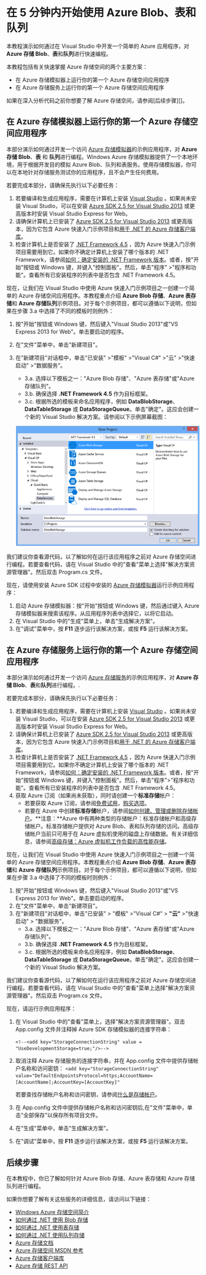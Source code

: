 <properties 
	pageTitle="在 5 分钟内开始使用 Azure Blob、表和队列" 
	description="了解如何使用 Azure 快速入门项目和 Visual Studio 快速掌握 Windows Azure Blob、表和队列。" 
	services="storage" 
	documentationCenter=".net" 
	authors="Selcin" 
	manager="adinah" 
	editor=""/>
<tags ms.service="storage"
    ms.date="02/18/2015"
    wacn.date="04/15/2015"
    />










# 在 5 分钟内开始使用 Azure Blob、表和队列 

本教程演示如何通过在 Visual Studio 中开发一个简单的 Azure 应用程序，对 **Azure 存储 Blob**、**表**和**队列**进行快速编程。 

本教程包括有关快速掌握 Azure 存储空间的两个主要方案：

- 在 Azure 存储模拟器上运行你的第一个 Azure 存储空间应用程序
- 在 Azure 存储服务上运行你的第一个 Azure 存储空间应用程序

如果在深入分析代码之前你想要了解 Azure 存储空间，请参阅[后续步骤][]。

## 在 Azure 存储模拟器上运行你的第一个 Azure 存储空间应用程序

本部分演示如何通过开发一个访问 [Azure 存储模拟器](https://msdn.microsoft.com/zh-cn/library/azure/hh403989.aspx)的示例应用程序，对 **Azure 存储 Blob**、**表** 和 **队列**进行编程。Windows Azure 存储模拟器提供了一个本地环境，用于根据开发目的模拟 Azure Blob、队列和表服务。使用存储模拟器，你可以在本地针对存储服务测试你的应用程序，且不会产生任何费用。

若要完成本部分，请确保先执行以下必要任务：

1. 若要编译和生成应用程序，需要在计算机上安装 [Visual Studio](https://www.visualstudio.com/zh-cn/visual-studio-homepage-vs.aspx) 。如果尚未安装 Visual Studio，可以在安装 [Azure SDK 2.5 for Visual Studio 2013](https://www.microsoft.com/web/handlers/webpi.ashx/getinstaller/VWDOrVs2013AzurePack.appids)  或更高版本时安装 Visual Studio Express for Web。 
2. 请确保计算机上已安装了 [Azure SDK 2.5 for Visual Studio 2013](https://www.microsoft.com/web/handlers/webpi.ashx/getinstaller/VWDOrVs2013AzurePack.appids)  或更高版本，因为它包含 Azure 快速入门示例项目和[用于 .NET 的 Azure 存储客户端库](https://msdn.microsoft.com/zh-cn/library/azure/wa_storage_30_reference_home.aspx)。  
3. 检查计算机上是否安装了 [.NET Framework 4.5](http://www.microsoft.com/zh-CN/download/details.aspx?id=30653) ，因为 Azure 快速入门示例项目需要用到它。如果你不确定计算机上安装了哪个版本的 .NET Framework，请参阅[如何：确定安装的 .NET Framework 版本](https://msdn.microsoft.com/zh-cn/vstudio/hh925568.aspx)。或者，按"开始"按钮或 Windows 键，并键入"控制面板"。然后，单击"程序" >"程序和功能"。查看所有已安装程序的列表中是否包含 .NET Framework 4.5。

现在，让我们在 Visual Studio 中使用 Azure 快速入门示例项目之一创建一个简单的 Azure 存储空间应用程序。本教程重点介绍 **Azure Blob 存储**、**Azure 表存储**和 **Azure 存储队列**示例项目。对于每个示例项目，都可以遵循以下说明，但如果在步骤 3.a 中选择了不同的模板时则例外：

1. 按"开始"按钮或 Windows 键，然后键入"Visual Studio 2013"或"VS Express 2013 for Web"。单击要启动的程序。
2. 在"文件"菜单中，单击"新建项目"。
3. 在"新建项目"对话框中，单击"已安装" >"模板" >"Visual C#" >"云" >"快速启动" >"数据服务"。
	- 3.a.  选择以下模板之一："Azure Blob 存储"、"Azure 表存储"或"Azure 存储队列"。 
	- 3.b. 确保选择 **.NET Framework 4.5** 作为目标框架。	
	- 3.c. 根据所选的模板来命名应用程序，例如 **DataBlobStorage**、**DataTableStorage** 或 **DataStorageQueue**。单击"确定"。这应会创建一个新的 Visual Studio 解决方案。请参阅以下示例屏幕截图：
	
	![Azure QuickStarts][Image1]

我们建议你查看源代码，以了解如何在运行该应用程序之前对 Azure 存储空间进行编程。若要查看代码，请在 Visual Studio 中的"查看"菜单上选择"解决方案资源管理器"。然后双击 Program.cs 文件。 

现在，请使用安装 Azure SDK 过程中安装的 [Azure 存储模拟器](https://msdn.microsoft.com/zh-cn/library/azure/hh403989.aspx)运行示例应用程序：

1.	启动 Azure 存储模拟器：按"开始"按钮或 Windows 键，然后通过键入 Azure 存储模拟器来搜索该程序。从应用程序列表中选择它，以将它启动。
2.	在 Visual Studio 中的"生成"菜单上，单击"生成解决方案"。 
3.	在"调试"菜单中，按 **F11** 逐步运行该解决方案，或按 **F5** 运行该解决方案。

## 在 Azure 存储服务上运行你的第一个 Azure 存储空间应用程序
本部分演示如何通过开发一个访问 [Azure 存储服务](/documentation/services/storage)的示例应用程序，对 **Azure 存储 Blob**、**表**和**队列**进行编程。.

若要完成本部分，请确保先执行以下必要任务：

1. 若要编译和生成应用程序，需要在计算机上安装 [Visual Studio](https://www.visualstudio.com/zh-cn/visual-studio-homepage-vs.aspx) 。如果尚未安装 Visual Studio，可以在安装 [Azure SDK 2.5 for Visual Studio 2013](https://www.microsoft.com/web/handlers/webpi.ashx/getinstaller/VWDOrVs2013AzurePack.appids)  或更高版本时安装 Visual Studio Express for Web。 
2. 请确保计算机上已安装了 [Azure SDK 2.5 for Visual Studio 2013](https://www.microsoft.com/web/handlers/webpi.ashx/getinstaller/VWDOrVs2013AzurePack.appids)  或更高版本，因为它包含 Azure 快速入门示例项目和[用于 .NET 的 Azure 存储客户端库](https://msdn.microsoft.com/zh-cn/library/azure/wa_storage_30_reference_home.aspx)。  
3. 检查计算机上是否安装了 [.NET Framework 4.5](http://www.microsoft.com/zh-CN/download/details.aspx?id=30653) ，因为 Azure 快速入门示例项目需要用到它。如果你不确定计算机上安装了哪个版本的 .NET Framework，请参阅[如何：确定安装的 .NET Framework 版本](https://msdn.microsoft.com/zh-cn/vstudio/hh925568.aspx)。或者，按"开始"按钮或 Windows 键，并键入"控制面板"。然后，单击"程序">"程序和功能"。查看所有已安装程序的列表中是否包含 .NET Framework 4.5。
4.	获取 Azure 订阅（如果尚未获取），同时请创建一个**标准存储**帐户：
	- 若要获取 Azure 订阅，请参阅[免费试用](/pricing/1rmb-trial)，[购买选项](/pricing/overview)。
	- 若要在 Azure 中创建**标准存储**帐户，请参阅[如何创建、管理或删除存储帐户](/documentation/articles/storage-create-storage-account)。**注意：**Azure 中有两种类型的存储帐户：标准存储帐户和高级存储帐户。标准存储帐户提供对 Azure Blob、表和队列存储的访问。高级存储帐户当前只可用于在 Azure 虚拟机使用的磁盘上存储数据。有关详细信息，请参阅[高级存储：Azure 虚拟机工作负载的高性能存储](/documentation/articles/storage-premium-storage-preview-portal)。

现在，让我们在 Visual Studio 中使用 Azure 快速入门示例项目之一创建一个简单的 Azure 存储空间应用程序。本教程重点介绍 **Azure Blob 存储**、**Azure 表存储**和 **Azure 存储队列**示例项目。对于每个示例项目，都可以遵循以下说明，但如果在步骤 3.a 中选择了不同的模板时则例外：

1. 按"开始"按钮或 Windows 键，然后键入"Visual Studio 2013"或"VS Express 2013 for Web"。单击要启动的程序。
2. 在"文件"菜单中，单击"新建项目"。
3. 在"新建项目"对话框中，单击"已安装" > "模板" >"Visual C#" > **"云"** >"快速启动" > "数据服务"。
	- 3.a. 选择以下模板之一："Azure Blob 存储"、"Azure 表存储"或"Azure 存储队列"。 
	- 3.b. 确保选择 **.NET Framework 4.5** 作为目标框架。
	- 3.c. 根据所选的模板来命名应用程序，例如 **DataBlobStorage**、**DataTableStorage** 或 **DataStorageQueue**。单击"确定"。这应会创建一个新的 Visual Studio 解决方案。 

我们建议你查看源代码，以了解如何在运行该应用程序之前对 Azure 存储空间进行编程。若要查看代码，请在 Visual Studio 中的"查看"菜单上选择"解决方案资源管理器"。然后双击 Program.cs 文件。 

现在，请运行示例应用程序：

1.	在 Visual Studio 中的"查看"菜单上，选择"解决方案资源管理器"。双击 App.config 文件并注释掉 Azure SDK 存储模拟器的连接字符串： 

	`<!--<add key="StorageConnectionString" value = "UseDevelopmentStorage=true;"/>-->`

2.	取消注释 Azure 存储服务的连接字符串，并在 App.config 文件中提供存储帐户名称和访问密钥：
	`<add key="StorageConnectionString" value="DefaultEndpointsProtocol=https;AccountName=[AccountName];AccountKey=[AccountKey]"` 

	若要查找存储帐户名称和访问密钥，请参阅[什么是存储帐户](/documentation/articles/storage-whatis-account)。 

3.	在 App.config 文件中提供存储帐户名称和访问密钥后,在"文件"菜单中，单击"全部保存"以保存所有项目文件。 
4.	在"生成"菜单中，单击"生成解决方案"。 
5.	在"调试"菜单中，按 **F11** 逐步运行该解决方案，或按 **F5** 运行该解决方案。


## 后续步骤
在本教程中，你已了解如何针对 Azure Blob 存储、Azure 表存储和 Azure 存储队列进行编程。 

如果你想要了解有关这些服务的详细信息，请访问以下链接：

* [Windows Azure 存储空间简介](/documentation/articles/storage-introduction)
* [如何通过 .NET 使用 Blob 存储](/documentation/articles/storage-dotnet-how-to-use-blobs)
* [如何通过 .NET 使用表存储](/documentation/articles/storage-dotnet-how-to-use-tables)
* [如何通过 .NET 使用队列存储](/documentation/articles/storage-dotnet-how-to-use-queues)
* [Azure 存储文档](/documentation/services/storage)
* [Azure 存储空间 MSDN 参考](http://msdn.microsoft.com/zh-cn/library/azure/gg433040.aspx)
* [Azure 存储客户端库](https://msdn.microsoft.com/zh-cn/library/azure/wa_storage_30_reference_home.aspx)
* [Azure 存储 REST API](https://msdn.microsoft.com/zh-cn/library/azure/dd179355.aspx)

[Image1]: ./media/storage-getting-started-guide/QuickStart.png


<!--HONumber=50-->
